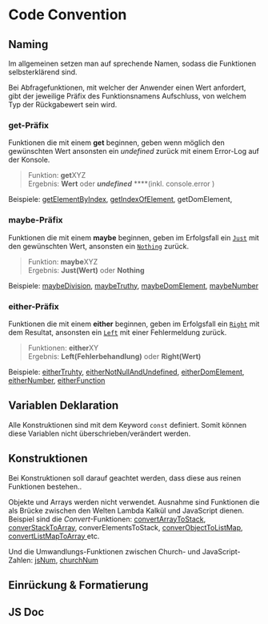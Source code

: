 # Code Convention

## Naming

Im allgemeinen setzen man auf sprechende Namen, sodass die Funktionen selbsterklärend sind.

Bei Abfragefunktionen, mit welcher der Anwender einen Wert anfordert, gibt der jeweilige Präfix des Funktionsnamens Aufschluss, von welchem Typ der Rückgabewert sein wird.

### get-Präfix

Funktionen die mit einem **get** beginnen, geben wenn möglich den gewünschten Wert ansonsten ein _undefined_ zurück mit einem Error-Log auf der Konsole. 

> Funktion:     **get**XYZ  
> Ergebnis:     **Wert** oder _**undefined**_  ****\(inkl. console.error  \)

Beispiele: [getElementByIndex](immutable-stack-erweiterungen.md#getelementbyindex), [getIndexOfElement](immutable-stack-erweiterungen.md#getindexofelement), getDomElement, 

### maybe-Präfix

Funktionen die mit einem **maybe** beginnen, geben im Erfolgsfall ein [`Just`](maybe.md#maybe-type) mit den gewünschten Wert, ansonsten ein [`Nothing`](maybe.md#maybe-type) zurück.

> Funktion:      **maybe**XYZ  
> Ergebnis:     **Just\(Wert\)** oder **Nothing**

Beispiele: [maybeDivision](maybe.md#maybedivision), [maybeTruthy](maybe.md#maybetruthy), [maybeDomElement](maybe.md#maybedomelement), [maybeNumber](maybe.md#maybenumber)

### either-Präfix

Funktionen die mit einem **either** beginnen, geben im Erfolgsfall ein [`Right`](either.md#either-type) mit dem Resultat, ansonsten ein [`Left`](either.md#either-type) mit einer Fehlermeldung zurück.

> Funktionen: **either**XY   
> Ergebnis:     **Left\(Fehlerbehandlung\)** oder **Right\(Wert\)**

Beispiele: [eitherTruhty](either.md#eithertruthy), [eitherNotNullAndUndefined](either.md#eithernotnullandundefined), [eitherDomElement](either.md#eitherdomelement), [eitherNumber](either.md#eithernumber), [eitherFunction](either.md#eitherfunction)

## Variablen Deklaration

Alle Konstruktionen sind mit dem Keyword `const` definiert. Somit können diese Variablen nicht überschrieben/verändert werden.

## Konstruktionen

Bei Konstruktionen soll darauf geachtet werden, dass diese aus reinen Funktionen bestehen..

Objekte und Arrays werden nicht verwendet. Ausnahme sind Funktionen die als Brücke zwischen den Welten Lambda Kalkül und JavaScript dienen.   
Beispiel sind die _Convert_-Funktionen: [convertArrayToStack](../forschungsarbeit-ip5-lambda-kalkuel/immutable-stack.md#convertarraytostack), [converStackToArray](../forschungsarbeit-ip5-lambda-kalkuel/immutable-stack.md#convertstacktoarray), converElementsToStack, [converObjectToListMap](listmap.md#convertobjtolistmap), [convertListMapToArray ](listmap.md#convertlistmaptoarray)etc.

Und die Umwandlungs-Funktionen zwischen Church- und JavaScript-Zahlen: [jsNum](../forschungsarbeit-ip5-lambda-kalkuel/church-encodings-zahlen-und-boolesche-werte.md#jsnum), [churchNum](../forschungsarbeit-ip5-lambda-kalkuel/church-encodings-zahlen-und-boolesche-werte.md#churchnum)

## Einrückung & Formatierung



## JS Doc











